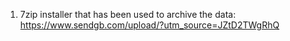1. 7zip installer that has been used to archive the data: https://www.sendgb.com/upload/?utm_source=JZtD2TWgRhQ
